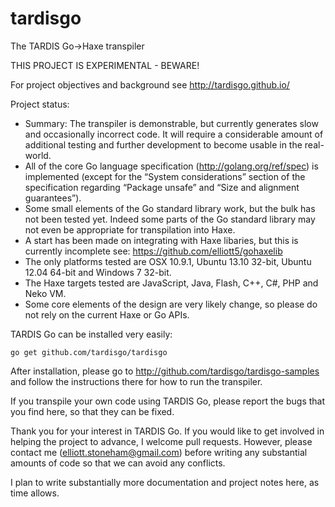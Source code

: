 tardisgo
========

The TARDIS Go->Haxe transpiler 

THIS PROJECT IS EXPERIMENTAL - BEWARE! 

For project objectives and background see http://tardisgo.github.io/

Project status:
- Summary: The transpiler is demonstrable, but currently generates slow and occasionally incorrect code. It will require a considerable amount of additional testing and further development to become usable in the real-world.
- All of the core Go language specification (http://golang.org/ref/spec) is implemented (except for the “System considerations” section of the specification regarding “Package unsafe” and “Size and alignment guarantees”). 
- Some small elements of the Go standard library work, but the bulk has not been tested yet. Indeed some parts of the Go standard library may not even be appropriate for transpilation into Haxe.
- A start has been made on integrating with Haxe libaries, but this is currently incomplete see: https://github.com/elliott5/gohaxelib
- The only platforms tested are OSX 10.9.1, Ubuntu 13.10 32-bit, Ubuntu 12.04 64-bit and Windows 7 32-bit. 
- The Haxe targets tested are JavaScript, Java, Flash, C++, C#, PHP and Neko VM. 
- Some core elements of the design are very likely change, so please do not rely on the current Haxe or Go APIs.

TARDIS Go can be installed very easily:
```
go get github.com/tardisgo/tardisgo
```

After installation, please go to http://github.com/tardisgo/tardisgo-samples and follow the instructions there for how to run the transpiler. 

If you transpile your own code using TARDIS Go, please report the bugs that you find here, so that they can be fixed.

Thank you for your interest in TARDIS Go. If you would like to get involved in helping the project to advance, I welcome pull requests. However, please contact me (elliott.stoneham@gmail.com) before writing any substantial amounts of code so that we can avoid any conflicts. 

I plan to write substantially more documentation and project notes here, as time allows.
